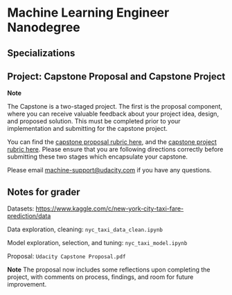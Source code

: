 # Machine Learning Engineer Nanodegree
## Specializations
## Project: Capstone Proposal and Capstone Project

**Note**

The Capstone is a two-staged project. The first is the proposal component, where you can receive valuable feedback about your project idea, design, and proposed solution. This must be completed prior to your implementation and submitting for the capstone project. 

You can find the [capstone proposal rubric here](https://review.udacity.com/#!/rubrics/410/view), and the [capstone project rubric here](https://review.udacity.com/#!/rubrics/108/view). Please ensure that you are following directions correctly before submitting these two stages which encapsulate your capstone.

Please email [machine-support@udacity.com](mailto:machine-support@udacity.com) if you have any questions.





## Notes for grader
Datasets: https://www.kaggle.com/c/new-york-city-taxi-fare-prediction/data


Data exploration, cleaning: ```nyc_taxi_data_clean.ipynb```

Model exploration, selection, and tuning: ```nyc_taxi_model.ipynb```

Proposal: ```Udacity Capstone Proposal.pdf```

**Note** The proposal now includes some reflections upon completing the project, with comments on process, findings, and room for future improvement.
